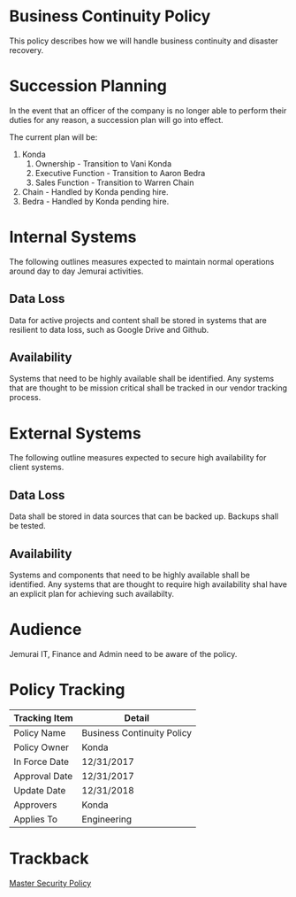 # Business Continuity Policy

This policy describes how we will handle business continuity and disaster recovery.

# Succession Planning

In the event that an officer of the company is no longer able to perform their duties for any reason, a succession plan will go into effect.

The current plan will be: 
1. Konda
    1. Ownership - Transition to Vani Konda
    1. Executive Function - Transition to Aaron Bedra
    1. Sales Function - Transition to Warren Chain
1. Chain - Handled by Konda pending hire.
1. Bedra - Handled by Konda pending hire.

# Internal Systems
The following outlines measures expected to maintain normal operations around day to day Jemurai activities. 

## Data Loss
Data for active projects and content shall be stored in systems that are resilient to data loss, such as Google Drive and Github.

## Availability
Systems that need to be highly available shall be identified.  Any systems that are thought to be mission critical shall be tracked in our vendor tracking process.

# External Systems
The following outline measures expected to secure high availability for client systems. 

## Data Loss
Data shall be stored in data sources that can be backed up.  Backups shall be tested.

## Availability
Systems and components that need to be highly available shall be identified.  Any systems that are thought to require high availability shal have an explicit plan for achieving such availabilty.

# Audience

Jemurai IT, Finance and Admin need to be aware of the policy.

# Policy Tracking

| Tracking Item   | Detail |
|-----------------|--------|
| Policy Name     | Business Continuity Policy |
| Policy Owner    | Konda |
| In Force Date   | 12/31/2017 |
| Approval Date   | 12/31/2017 |
| Update Date     | 12/31/2018 |
| Approvers       | Konda |
| Applies To      | Engineering |

# Trackback
[Master Security Policy](../Master_Security_Policy.md)